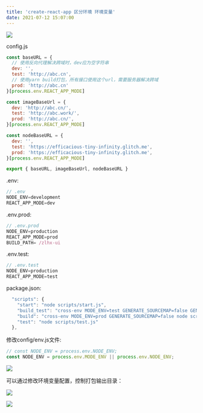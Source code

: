 ```yaml
---
title: 'create-react-app 区分环境 环境变量'
date: 2021-07-12 15:07:00
---   
```

![](https://img-blog.csdnimg.cn/20210712150001859.png?x-oss-processimage/watermark,type_ZmFuZ3poZW5naGVpdGk,shadow_10,text_aHR0cHM6Ly9ibG9nLmNzZG4ubmV0L3h1dG9uZ2Jhbw,size_16,color_FFFFFF,t_70)

config.js

```javascript
const baseURL = {
  // 使用反向代理解决跨域时，dev应为空字符串
  dev: '',
  test: 'http://abc.cn',
  // 使用yarn build打包，所有接口使用这个url，需要服务器解决跨域
  prod: 'http://abc.cn'
}[process.env.REACT_APP_MODE]

const imageBaseUrl = {
  dev: 'http://abc.cn/',
  test: 'http://abc.work/',
  prod: 'http://abc.cn/',
}[process.env.REACT_APP_MODE]

const nodeBaseURL = {
  dev: '',
  test: 'https://efficacious-tiny-infinity.glitch.me',
  prod: 'https://efficacious-tiny-infinity.glitch.me',
}[process.env.REACT_APP_MODE]

export { baseURL, imageBaseUrl, nodeBaseURL }
```

.env:

```javascript
// .env
NODE_ENV=development
REACT_APP_MODE=dev
```

.env.prod:

```javascript
// .env.prod
NODE_ENV=production
REACT_APP_MODE=prod
BUILD_PATH= /zlhx-ui
```

.env.test:

```javascript
// .env.test
NODE_ENV=production
REACT_APP_MODE=test
```

package.json:

```javascript
  "scripts": {
    "start": "node scripts/start.js",
    "build_test": "cross-env MODE_ENV=test GENERATE_SOURCEMAP=false GENERATE_BUNDLE_ANALYZER_REPORT=true node scripts/build.js",
    "build": "cross-env MODE_ENV=prod GENERATE_SOURCEMAP=false node scripts/build.js",
    "test": "node scripts/test.js"
  },
```

修改config/env.js文件:

```javascript
// const NODE_ENV = process.env.NODE_ENV;
const NODE_ENV = process.env.MODE_ENV || process.env.NODE_ENV;
```

![](https://img-blog.csdnimg.cn/20210827103258609.png?x-oss-processimage/watermark,type_ZHJvaWRzYW5zZmFsbGJhY2s,shadow_50,text_Q1NETiBA5b6Q5ZCM5L-d,size_20,color_FFFFFF,t_70,g_se,x_16)

可以通过修改环境变量配置，控制打包输出目录：

![](https://img-blog.csdnimg.cn/20210712150548885.png?x-oss-processimage/watermark,type_ZmFuZ3poZW5naGVpdGk,shadow_10,text_aHR0cHM6Ly9ibG9nLmNzZG4ubmV0L3h1dG9uZ2Jhbw,size_16,color_FFFFFF,t_70)

![](https://img-blog.csdnimg.cn/20210712150633276.png?x-oss-processimage/watermark,type_ZmFuZ3poZW5naGVpdGk,shadow_10,text_aHR0cHM6Ly9ibG9nLmNzZG4ubmV0L3h1dG9uZ2Jhbw,size_16,color_FFFFFF,t_70)